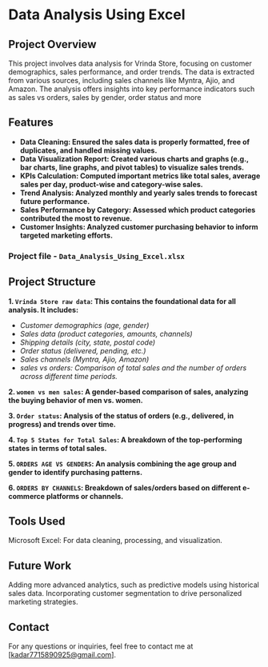 # Data Analysis Using Excel

## Project Overview
This project involves data analysis for Vrinda Store, focusing on customer demographics, sales performance, and order trends. The data is extracted from various sources, including sales channels like Myntra, Ajio, and Amazon. The analysis offers insights into key performance indicators such as sales vs orders, sales by gender, order status and more

## Features
- **Data Cleaning: Ensured the sales data is properly formatted, free of duplicates, and handled missing values.**
- **Data Visualization Report: Created various charts and graphs (e.g., bar charts, line graphs, and pivot tables) to visualize sales trends.**
- **KPIs Calculation: Computed important metrics like total sales, average sales per day, product-wise and category-wise sales.**
- **Trend Analysis: Analyzed monthly and yearly sales trends to forecast future performance.**
- **Sales Performance by Category: Assessed which product categories contributed the most to revenue.**
- **Customer Insights: Analyzed customer purchasing behavior to inform targeted marketing efforts.**

### Project file - `Data_Analysis_Using_Excel.xlsx`

## Project Structure

**1. `Vrinda Store raw data`: This contains the foundational data for all analysis. It includes:**

- *Customer demographics (age, gender)*
- *Sales data (product categories, amounts, channels)*
- *Shipping details (city, state, postal code)*
- *Order status (delivered, pending, etc.)*
- *Sales channels (Myntra, Ajio, Amazon)*
- *sales vs orders: Comparison of total sales and the number of orders across different time periods.*

**2. `women vs men sales`: A gender-based comparison of sales, analyzing the buying behavior of men vs. women.**

**3. `Order status`: Analysis of the status of orders (e.g., delivered, in progress) and trends over time.**

**4. `Top 5 States for Total Sales`: A breakdown of the top-performing states in terms of total sales.**

**5. `ORDERS AGE VS GENDERS`: An analysis combining the age group and gender to identify purchasing patterns.**

**6. `ORDERS BY CHANNELS`: Breakdown of sales/orders based on different e-commerce platforms or channels.**

## Tools Used
Microsoft Excel: For data cleaning, processing, and visualization.

## Future Work
Adding more advanced analytics, such as predictive models using historical sales data.
Incorporating customer segmentation to drive personalized marketing strategies.

## Contact
For any questions or inquiries, feel free to contact me at [kadar7715890925@gmail.com].
